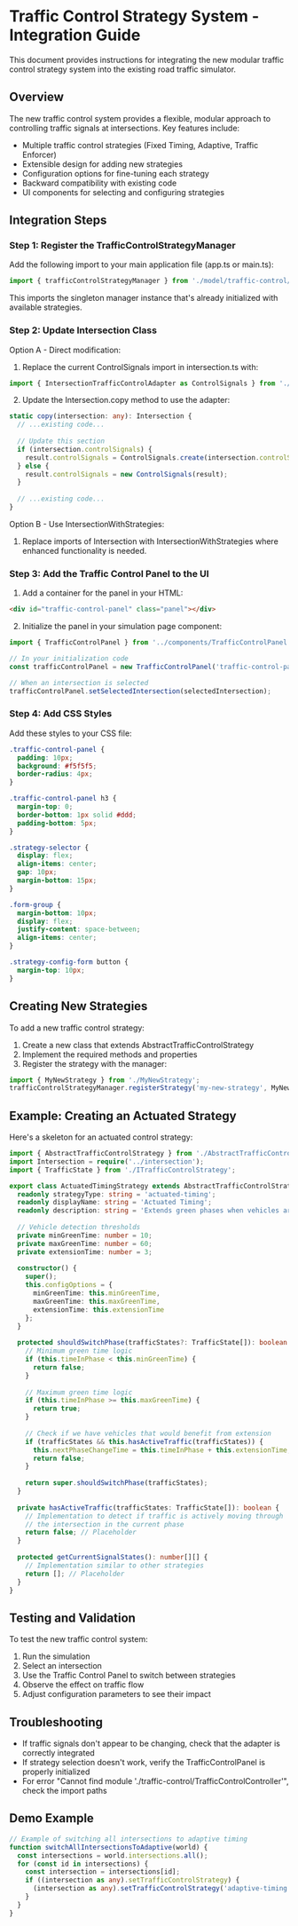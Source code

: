# Traffic Control Strategy System - Integration Guide

This document provides instructions for integrating the new modular traffic control strategy system into the existing road traffic simulator.

## Overview

The new traffic control system provides a flexible, modular approach to controlling traffic signals at intersections. Key features include:

- Multiple traffic control strategies (Fixed Timing, Adaptive, Traffic Enforcer)
- Extensible design for adding new strategies
- Configuration options for fine-tuning each strategy
- Backward compatibility with existing code
- UI components for selecting and configuring strategies

## Integration Steps

### Step 1: Register the TrafficControlStrategyManager

Add the following import to your main application file (app.ts or main.ts):

```typescript
import { trafficControlStrategyManager } from './model/traffic-control/TrafficControlStrategyManager';
```

This imports the singleton manager instance that's already initialized with available strategies.

### Step 2: Update Intersection Class

Option A - Direct modification:
1. Replace the current ControlSignals import in intersection.ts with:

```typescript
import { IntersectionTrafficControlAdapter as ControlSignals } from './traffic-control/IntersectionTrafficControlAdapter';
```

2. Update the Intersection.copy method to use the adapter:

```typescript
static copy(intersection: any): Intersection {
  // ...existing code...
  
  // Update this section
  if (intersection.controlSignals) {
    result.controlSignals = ControlSignals.create(intersection.controlSignals, result);
  } else {
    result.controlSignals = new ControlSignals(result);
  }
  
  // ...existing code...
}
```

Option B - Use IntersectionWithStrategies:
1. Replace imports of Intersection with IntersectionWithStrategies where enhanced functionality is needed.

### Step 3: Add the Traffic Control Panel to the UI

1. Add a container for the panel in your HTML:

```html
<div id="traffic-control-panel" class="panel"></div>
```

2. Initialize the panel in your simulation page component:

```typescript
import { TrafficControlPanel } from '../components/TrafficControlPanel';

// In your initialization code
const trafficControlPanel = new TrafficControlPanel('traffic-control-panel');

// When an intersection is selected
trafficControlPanel.setSelectedIntersection(selectedIntersection);
```

### Step 4: Add CSS Styles

Add these styles to your CSS file:

```css
.traffic-control-panel {
  padding: 10px;
  background: #f5f5f5;
  border-radius: 4px;
}

.traffic-control-panel h3 {
  margin-top: 0;
  border-bottom: 1px solid #ddd;
  padding-bottom: 5px;
}

.strategy-selector {
  display: flex;
  align-items: center;
  gap: 10px;
  margin-bottom: 15px;
}

.form-group {
  margin-bottom: 10px;
  display: flex;
  justify-content: space-between;
  align-items: center;
}

.strategy-config-form button {
  margin-top: 10px;
}
```

## Creating New Strategies

To add a new traffic control strategy:

1. Create a new class that extends AbstractTrafficControlStrategy
2. Implement the required methods and properties
3. Register the strategy with the manager:

```typescript
import { MyNewStrategy } from './MyNewStrategy';
trafficControlStrategyManager.registerStrategy('my-new-strategy', MyNewStrategy);
```

## Example: Creating an Actuated Strategy

Here's a skeleton for an actuated control strategy:

```typescript
import { AbstractTrafficControlStrategy } from './AbstractTrafficControlStrategy';
import Intersection = require('../intersection');
import { TrafficState } from './ITrafficControlStrategy';

export class ActuatedTimingStrategy extends AbstractTrafficControlStrategy {
  readonly strategyType: string = 'actuated-timing';
  readonly displayName: string = 'Actuated Timing';
  readonly description: string = 'Extends green phases when vehicles are detected';
  
  // Vehicle detection thresholds
  private minGreenTime: number = 10;
  private maxGreenTime: number = 60;
  private extensionTime: number = 3;
  
  constructor() {
    super();
    this.configOptions = {
      minGreenTime: this.minGreenTime,
      maxGreenTime: this.maxGreenTime,
      extensionTime: this.extensionTime
    };
  }
  
  protected shouldSwitchPhase(trafficStates?: TrafficState[]): boolean {
    // Minimum green time logic
    if (this.timeInPhase < this.minGreenTime) {
      return false;
    }
    
    // Maximum green time logic
    if (this.timeInPhase >= this.maxGreenTime) {
      return true;
    }
    
    // Check if we have vehicles that would benefit from extension
    if (trafficStates && this.hasActiveTraffic(trafficStates)) {
      this.nextPhaseChangeTime = this.timeInPhase + this.extensionTime;
      return false;
    }
    
    return super.shouldSwitchPhase(trafficStates);
  }
  
  private hasActiveTraffic(trafficStates: TrafficState[]): boolean {
    // Implementation to detect if traffic is actively moving through
    // the intersection in the current phase
    return false; // Placeholder
  }
  
  protected getCurrentSignalStates(): number[][] {
    // Implementation similar to other strategies
    return []; // Placeholder
  }
}
```

## Testing and Validation

To test the new traffic control system:

1. Run the simulation
2. Select an intersection
3. Use the Traffic Control Panel to switch between strategies
4. Observe the effect on traffic flow
5. Adjust configuration parameters to see their impact

## Troubleshooting

- If traffic signals don't appear to be changing, check that the adapter is correctly integrated
- If strategy selection doesn't work, verify the TrafficControlPanel is properly initialized
- For error "Cannot find module './traffic-control/TrafficControlController'", check the import paths

## Demo Example

```typescript
// Example of switching all intersections to adaptive timing
function switchAllIntersectionsToAdaptive(world) {
  const intersections = world.intersections.all();
  for (const id in intersections) {
    const intersection = intersections[id];
    if ((intersection as any).setTrafficControlStrategy) {
      (intersection as any).setTrafficControlStrategy('adaptive-timing');
    }
  }
}
```
